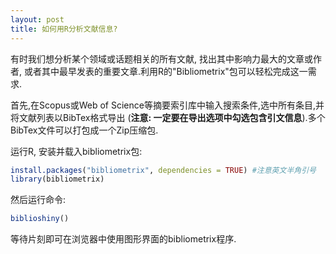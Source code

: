 ```yaml
---
layout: post
title: 如何用R分析文献信息?
---
```


<!--more-->
 
 
有时我们想分析某个领域或话题相关的所有文献, 找出其中影响力最大的文章或作者, 或者其中最早发表的重要文章.利用R的"Bibliometrix"包可以轻松完成这一需求.

首先,在Scopus或Web of Science等摘要索引库中输入搜索条件,选中所有条目,并将文献列表以BibTex格式导出 (**注意: 一定要在导出选项中勾选包含引文信息**).多个BibTex文件可以打包成一个Zip压缩包.

运行R, 安装并载入bibliometrix包:

```R
install.packages("bibliometrix", dependencies = TRUE) #注意英文半角引号
library(bibliometrix)
```

然后运行命令:

```R
biblioshiny()
```

等待片刻即可在浏览器中使用图形界面的bibliometrix程序.

